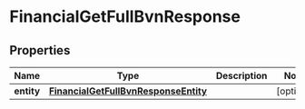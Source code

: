 

# FinancialGetFullBvnResponse


## Properties

| Name | Type | Description | Notes |
|------------ | ------------- | ------------- | -------------|
|**entity** | [**FinancialGetFullBvnResponseEntity**](FinancialGetFullBvnResponseEntity.md) |  |  [optional] |



